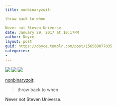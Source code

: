 ```yaml
---
title: nonbinaryzoit:

throw back to when

Never not Steven Universe.
date: January 29, 2017 at 10:17PM
author: Doyce
layout: post
guid: https://doyce.tumblr.com/post/156568077035
categories:
- 
--- 
```


<img src="https://68.media.tumblr.com/f53a6625b939b27eabaa3e29c8d146c4/tumblr_okhvn6KReN1t4x8s0o1_500.png"/> 
  
<img src="https://68.media.tumblr.com/9a0f0c9ee8feaf685e325162c754adec/tumblr_okhvn6KReN1t4x8s0o2_500.png"/> 
  
<img src="https://68.media.tumblr.com/fbfa09656155c15676796f4c6e747cba/tumblr_okhvn6KReN1t4x8s0o3_500.png"/> 
  
<p><a href="http://nonbinaryzoit.tumblr.com/post/156487351449/throw-back-to-when" class="tumblr_blog" target="_blank">nonbinaryzoit</a>:</p>

<blockquote><p>throw back to when 
</p></blockquote>

<p>Never not Steven Universe.</p> 

